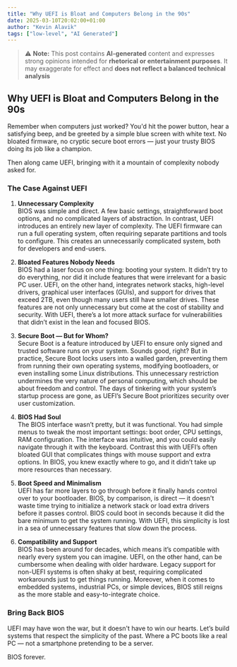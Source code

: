 ```yaml
---
title: "Why UEFI is Bloat and Computers Belong in the 90s"
date: 2025-03-10T20:02:00+01:00
author: "Kevin Alavik"
tags: ["low-level", "AI Generated"]
---
```


> ⚠️ **Note:** This post contains **AI-generated** content and expresses strong opinions intended for **rhetorical or entertainment purposes**. It may exaggerate for effect and **does not reflect a balanced technical analysis**

## Why UEFI is Bloat and Computers Belong in the 90s

Remember when computers just worked? You'd hit the power button, hear a satisfying beep, and be greeted by a simple blue screen with white text. No bloated firmware, no cryptic secure boot errors — just your trusty BIOS doing its job like a champion. 

Then along came UEFI, bringing with it a mountain of complexity nobody asked for.

### The Case Against UEFI

1. **Unnecessary Complexity**  
   BIOS was simple and direct. A few basic settings, straightforward boot options, and no complicated layers of abstraction. In contrast, UEFI introduces an entirely new layer of complexity. The UEFI firmware can run a full operating system, often requiring separate partitions and tools to configure. This creates an unnecessarily complicated system, both for developers and end-users.

2. **Bloated Features Nobody Needs**  
   BIOS had a laser focus on one thing: booting your system. It didn’t try to do everything, nor did it include features that were irrelevant for a basic PC user. UEFI, on the other hand, integrates network stacks, high-level drivers, graphical user interfaces (GUIs), and support for drives that exceed 2TB, even though many users still have smaller drives. These features are not only unnecessary but come at the cost of stability and security. With UEFI, there’s a lot more attack surface for vulnerabilities that didn’t exist in the lean and focused BIOS.

3. **Secure Boot — But for Whom?**  
   Secure Boot is a feature introduced by UEFI to ensure only signed and trusted software runs on your system. Sounds good, right? But in practice, Secure Boot locks users into a walled garden, preventing them from running their own operating systems, modifying bootloaders, or even installing some Linux distributions. This unnecessary restriction undermines the very nature of personal computing, which should be about freedom and control. The days of tinkering with your system’s startup process are gone, as UEFI’s Secure Boot prioritizes security over user customization.

4. **BIOS Had Soul**  
   The BIOS interface wasn’t pretty, but it was functional. You had simple menus to tweak the most important settings: boot order, CPU settings, RAM configuration. The interface was intuitive, and you could easily navigate through it with the keyboard. Contrast this with UEFI’s often bloated GUI that complicates things with mouse support and extra options. In BIOS, you knew exactly where to go, and it didn’t take up more resources than necessary.

5. **Boot Speed and Minimalism**  
   UEFI has far more layers to go through before it finally hands control over to your bootloader. BIOS, by comparison, is direct — it doesn't waste time trying to initialize a network stack or load extra drivers before it passes control. BIOS could boot in seconds because it did the bare minimum to get the system running. With UEFI, this simplicity is lost in a sea of unnecessary features that slow down the process.

6. **Compatibility and Support**  
   BIOS has been around for decades, which means it’s compatible with nearly every system you can imagine. UEFI, on the other hand, can be cumbersome when dealing with older hardware. Legacy support for non-UEFI systems is often shaky at best, requiring complicated workarounds just to get things running. Moreover, when it comes to embedded systems, industrial PCs, or simple devices, BIOS still reigns as the more stable and easy-to-integrate choice.

### Bring Back BIOS  
UEFI may have won the war, but it doesn't have to win our hearts. Let’s build systems that respect the simplicity of the past. Where a PC boots like a real PC — not a smartphone pretending to be a server.  

BIOS forever.

